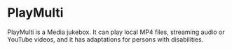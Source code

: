 # PlayMulti
PlayMulti is a Media jukebox. It can play local MP4 files, streaming audio or YouTube videos, and it has adaptations for persons with disabilities.
